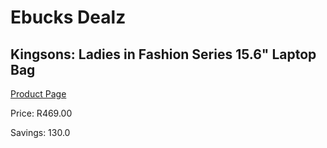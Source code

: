 
# Ebucks Dealz
## Kingsons: Ladies in Fashion Series 15.6" Laptop Bag
[Product Page](https://www.ebucks.com/web/shop/productSelected.do?prodId=642172456&catId=714948688)

Price: R469.00

Savings: 130.0


	